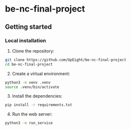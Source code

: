 # be-nc-final-project

## Getting started

### Local installation

1. Clone the repository:

```bash
git clone https://github.com/UpEight/be-nc-final-project
cd be-nc-final-project
```

2. Create a virtual environment:

```bash
python3 -m venv .venv
source .venv/bin/activate
```

3. Install the dependencies:

```bash
pip install -r requirements.txt
```

4. Run the web server:

```bash
python3 -m run_service
```

